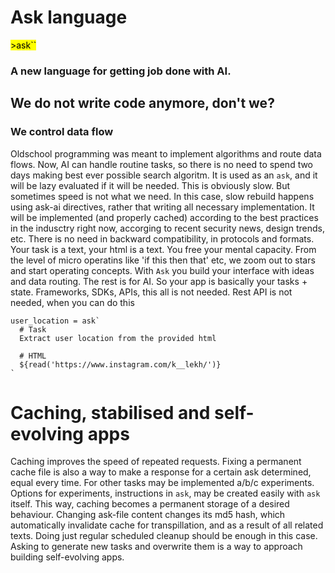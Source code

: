 # Ask language
<mark>>ask``</mark>
### A new language for getting job done with AI.

## We do not write code anymore, don't we?
### We control data flow
Oldschool programming was meant to implement algorithms and route data flows.
Now, AI can handle routine tasks, so there is no need to spend two days making best ever possible search algoritm.
It is used as an `ask`, and it will be lazy evaluated if it will be needed.
This is obviously slow. But sometimes speed is not what we need.
In this case, slow rebuild happens using ask-ai directives, rather that writing all necessary implementation.
It will be implemented (and properly cached) according to the best practices in the indusctry right now, accorging to recent security news, design trends, etc.
There is no need in backward compatibility, in protocols and formats.
Your task is a text, your html is a text.
You free your mental capacity.
From the level of micro operatins like 'if this then that' etc, we zoom out to stars and start operating concepts.
With `Ask` you build your interface with ideas and data routing.
The rest is for AI.
So your app is basically your tasks + state.
Frameworks, SDKs, APIs, this all is not needed.
Rest API is not needed, when you can do this
```ask
user_location = ask`
  # Task
  Extract user location from the provided html

  # HTML
  ${read('https://www.instagram.com/k__lekh/')}
`
```

# Caching, stabilised and self-evolving apps
Caching improves the speed of repeated requests.
Fixing a permanent cache file is also a way to make a response for a certain ask determined, equal every time.
For other tasks may be implemented a/b/c experiments.
Options for experiments, instructions in `ask`, may be created easily with `ask` itself.
This way, caching becomes a permanent storage of a desired behaviour.
Changing ask-file content changes its md5 hash, which automatically invalidate cache for transpillation, and as a result of all related texts.
Doing just regular scheduled cleanup should be enough in this case.
Asking to generate new tasks and overwrite them is a way to approach building self-evolving apps.
